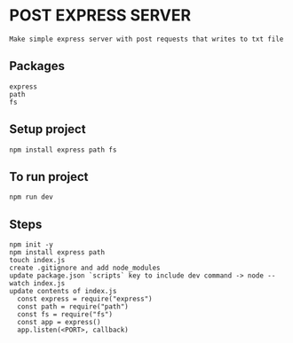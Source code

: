 # POST EXPRESS SERVER

```
Make simple express server with post requests that writes to txt file
```

## Packages

    express
    path
    fs

## Setup project

    npm install express path fs

## To run project

    npm run dev

## Steps

    npm init -y
    npm install express path
    touch index.js
    create .gitignore and add node_modules
    update package.json `scripts` key to include dev command -> node --watch index.js
    update contents of index.js
      const express = require("express")
      const path = require("path")
      const fs = require("fs")
      const app = express()
      app.listen(<PORT>, callback)
